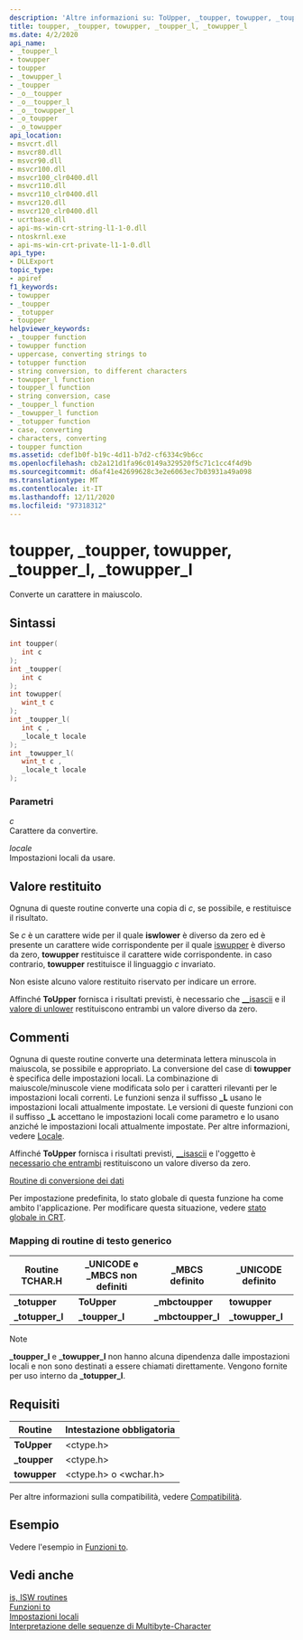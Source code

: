 ```yaml
---
description: 'Altre informazioni su: ToUpper, _toupper, towupper, _toupper_l, _towupper_l'
title: toupper, _toupper, towupper, _toupper_l, _towupper_l
ms.date: 4/2/2020
api_name:
- _toupper_l
- towupper
- toupper
- _towupper_l
- _toupper
- _o__toupper
- _o__toupper_l
- _o__towupper_l
- _o_toupper
- _o_towupper
api_location:
- msvcrt.dll
- msvcr80.dll
- msvcr90.dll
- msvcr100.dll
- msvcr100_clr0400.dll
- msvcr110.dll
- msvcr110_clr0400.dll
- msvcr120.dll
- msvcr120_clr0400.dll
- ucrtbase.dll
- api-ms-win-crt-string-l1-1-0.dll
- ntoskrnl.exe
- api-ms-win-crt-private-l1-1-0.dll
api_type:
- DLLExport
topic_type:
- apiref
f1_keywords:
- towupper
- _toupper
- _totupper
- toupper
helpviewer_keywords:
- _toupper function
- towupper function
- uppercase, converting strings to
- totupper function
- string conversion, to different characters
- towupper_l function
- toupper_l function
- string conversion, case
- _toupper_l function
- _towupper_l function
- _totupper function
- case, converting
- characters, converting
- toupper function
ms.assetid: cdef1b0f-b19c-4d11-b7d2-cf6334c9b6cc
ms.openlocfilehash: cb2a121d1fa96c0149a329520f5c71c1cc4f4d9b
ms.sourcegitcommit: d6af41e42699628c3e2e6063ec7b03931a49a098
ms.translationtype: MT
ms.contentlocale: it-IT
ms.lasthandoff: 12/11/2020
ms.locfileid: "97318312"
---
```

# <a name="toupper-_toupper-towupper-_toupper_l-_towupper_l"></a>toupper, _toupper, towupper, _toupper_l, _towupper_l

Converte un carattere in maiuscolo.

## <a name="syntax"></a>Sintassi

```C
int toupper(
   int c
);
int _toupper(
   int c
);
int towupper(
   wint_t c
);
int _toupper_l(
   int c ,
   _locale_t locale
);
int _towupper_l(
   wint_t c ,
   _locale_t locale
);
```

### <a name="parameters"></a>Parametri

*c*<br/>
Carattere da convertire.

*locale*<br/>
Impostazioni locali da usare.

## <a name="return-value"></a>Valore restituito

Ognuna di queste routine converte una copia di *c*, se possibile, e restituisce il risultato.

Se *c* è un carattere wide per il quale **iswlower** è diverso da zero ed è presente un carattere wide corrispondente per il quale [iswupper](isupper-isupper-l-iswupper-iswupper-l.md) è diverso da zero, **towupper** restituisce il carattere wide corrispondente. in caso contrario, **towupper** restituisce il linguaggio *c* invariato.

Non esiste alcuno valore restituito riservato per indicare un errore.

Affinché **ToUpper** fornisca i risultati previsti, è necessario che [__isascii](isascii-isascii-iswascii.md) e il [valore di unlower](islower-iswlower-islower-l-iswlower-l.md) restituiscono entrambi un valore diverso da zero.

## <a name="remarks"></a>Commenti

Ognuna di queste routine converte una determinata lettera minuscola in maiuscola, se possibile e appropriato. La conversione del case di **towupper** è specifica delle impostazioni locali. La combinazione di maiuscole/minuscole viene modificata solo per i caratteri rilevanti per le impostazioni locali correnti. Le funzioni senza il suffisso **_L** usano le impostazioni locali attualmente impostate. Le versioni di queste funzioni con il suffisso **_L** accettano le impostazioni locali come parametro e lo usano anziché le impostazioni locali attualmente impostate. Per altre informazioni, vedere [Locale](../../c-runtime-library/locale.md).

Affinché **ToUpper** fornisca i risultati previsti, [__isascii](isascii-isascii-iswascii.md) e l'oggetto è [necessario che entrambi](isupper-isupper-l-iswupper-iswupper-l.md) restituiscono un valore diverso da zero.

[Routine di conversione dei dati](../../c-runtime-library/data-conversion.md)

Per impostazione predefinita, lo stato globale di questa funzione ha come ambito l'applicazione. Per modificare questa situazione, vedere [stato globale in CRT](../global-state.md).

### <a name="generic-text-routine-mappings"></a>Mapping di routine di testo generico

|Routine TCHAR.H|_UNICODE e _MBCS non definiti|_MBCS definito|_UNICODE definito|
|---------------------|------------------------------------|--------------------|-----------------------|
|**_totupper**|**ToUpper**|**_mbctoupper**|**towupper**|
|**_totupper_l**|**_toupper_l**|**_mbctoupper_l**|**_towupper_l**|

> [!NOTE]
> **_toupper_l** e **_towupper_l** non hanno alcuna dipendenza dalle impostazioni locali e non sono destinati a essere chiamati direttamente. Vengono fornite per uso interno da **_totupper_l**.

## <a name="requirements"></a>Requisiti

|Routine|Intestazione obbligatoria|
|-------------|---------------------|
|**ToUpper**|\<ctype.h>|
|**_toupper**|\<ctype.h>|
|**towupper**|\<ctype.h> o \<wchar.h>|

Per altre informazioni sulla compatibilità, vedere [Compatibilità](../../c-runtime-library/compatibility.md).

## <a name="example"></a>Esempio

Vedere l'esempio in [Funzioni to](../../c-runtime-library/to-functions.md).

## <a name="see-also"></a>Vedi anche

[is, ISW routines](../../c-runtime-library/is-isw-routines.md)<br/>
[Funzioni to](../../c-runtime-library/to-functions.md)<br/>
[Impostazioni locali](../../c-runtime-library/locale.md)<br/>
[Interpretazione delle sequenze di Multibyte-Character](../../c-runtime-library/interpretation-of-multibyte-character-sequences.md)<br/>

